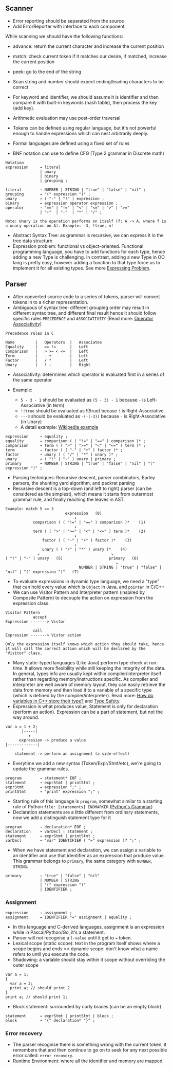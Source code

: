 ## Scanner
- Error reporting should be separated from the source
- Add ErrorReporter with interface to each component

While scanning we should have the following functions:
- advance: return the current character and increase the current position
- match: check current token if it matches our desire, if matched, increase the current position
- peek: go to the end of the string

- Scan string and number should expect ending/leading characters to be correct 
- For keyword and identifier, we should assume it is identifier and then compare it with built-in keywords (hash table), then process the key (add key).

- Arithmetic evaluation may use post-order traversal
- Tokens can be defined using regular language, but it's not powerful enough to handle expressions which can nest arbitrarily deeply.

- Formal languages are defined using a fixed set of rules
- BNF notation can use to define CFG (Type 2 grammar in Discrete math)
```
Notation
expression     → literal
               | unary
               | binary
               | grouping ;

literal        → NUMBER | STRING | "true" | "false" | "nil" ;
grouping       → "(" expression ")" ;
unary          → ( "-" | "!" ) expression ;
binary         → expression operator expression ;
operator       → "==" | "!=" | "<" | "<=" | ">" | ">="
               | "+"  | "-"  | "*" | "/" ;
               
Note: Unary is the operation performs on itself (f: A -> A, where f is a unary operation on A). Example: -3, !true, n!
```
- Abstract Syntax Tree: as grammar is recursive, we can express it in the tree data structure
- Expression problem: functional vs object-oriented. Functional programming language, you have to add functions for each type, hence adding a new Type is challenging. In contrast, adding a new Type in OO lang is pretty easy, however adding a function to that type force us to implement it for all existing types. See more [Expressing Problem](https://en.wikipedia.org/wiki/Expression_problem). 

## Parser
- After converted source code to a series of tokens, parser will convert tokens in to a richer representation.
- Ambiguous of syntax tree: different grouping order may result in different syntax tree, and different final result hence it should follow specific rules `PRECEDENCE` and `ASSOCIATIVITY` (Read more: [Operator Associativity](https://en.wikipedia.org/wiki/Operator_associativity))
```
Precedence rules in C

Name         |   Operators  |	Associates
Equality     |   == !=      |   Left
Comparison   |   > >= < <=  |   Left
Term	     |   - +	    |   Left
Factor	     |   / *	    |   Left
Unary	     |   ! -	    |   Right
```
- Associativity: determines which operator is evaluated first in a series of the same operator

- Example: 
  - `5 - 3 - 1` should be evaluated as `(5 - 3) - 1` because `-` is Left-Associative (in term)
  - `!!true` should be evaluated as !(!true) becase `!` is Right-Associative
  - `---3` should be evaluated as `-(-(-3))` because `-` is Right-Associative (in Unary)
  - A detail example: [Wikipedia example](https://en.wikipedia.org/wiki/Operator_associativity#A_detailed_example)
```
expression     → equality ;
equality       → comparison ( ( "!=" | "==" ) comparison )* ;
comparison     → term ( ( ">" | ">=" | "<" | "<=" ) term )* ;
term           → factor ( ( "-" | "+" ) factor )* ;
factor         → unary ( ( "/" | "*" ) unary )* ;
unary          → ( "!" | "-" ) unary | primary ;
primary        → NUMBER | STRING | "true" | "false" | "nil" | "(" expression ")" ;
```
- Parsing techniques: Recursive descent, parser combinators, Earley parsers, the shunting yard algorithm, and packrat parsing
- Recursive descent is a top-down (and left to right) parser (can be considered as the simplest), which means it starts from outermost grammar rule, and finally reaching the leaves in AST. 
```
Example: match 5 == 3
                          expression   (0)
                              ↓
            comparison ( ( "!=" | "==" ) comparison )*    (1)
                              ↓
            term ( ( ">" | ">=" | "<" | "<=" ) term )*    (2)
                              ↓
                factor ( ( "-" | "+" ) factor )*    (3)
                              ↓
                unary ( ( "/" | "*" ) unary )*    (4)
              ↙                               ↘
( "!" | "-" ) unary   (5)                    primary   (6)
                                                ↘
                                NUMBER | STRING | "true" | "false" | "nil" | "(" expression ")"   (7)
```
- To evaluate expressions in dynamic type language, we need a "type" that can hold every value which is `Object` in Java, and `pointer` in C/C++
- We can use Visitor Pattern and Interpreter pattern (inspired by Composite Pattern) to decouple the action on expression from the expression class.
```
Visitor Pattern
            accept
Expression -------> Vistor
            
            call
Expression -------> Vistor action

Only the expression itself knows which action they should take, hence it will call the correct action which will be declared by the "Visitor" class.   
```
- Many static-typed languages (Like Java) perform type check at run-time. It allows more flexibility while still keeping the integrity of the data. In general, types info are usually kept within compiler/interpreter itself rather than regarding memory/instructions specific. As compiler and interpreter are well aware of memory layout, they can easily retrieve the data from memory and then load it to a variable of a specific type (which is defined by the compiler/interpreter). Read more: [How do variables in C++ store their type?](https://softwareengineering.stackexchange.com/a/380349) and [Type Safety](https://en.wikipedia.org/wiki/Type_safety).
- Expression is what produces value, Statement is only for declaration (perform an action). Expression can be a part of statement, but not the way around. 
```
var a = 1 + 2;
       |-----|
          ↑  
      expression -> produce a value
|-------------|
       ↑
    statement -> perform an assignment (a side-effect)
```
- Everytime we add a new syntax (Token/Expr/Stmt/etc), we're going to update the grammar rules.
```
program        → statement* EOF ;
statement      → exprStmt | printStmt ;
exprStmt       → expression ";" ;
printStmt      → "print" expression ";" ;
```
- Starting rule of this language is `program`, somewhat similar to a starting rule of Python `file: [statements] ENDMARKER` ([Python's Grammar](https://docs.python.org/3/reference/grammar.html))
- Declaration statements are a little different from ordinary statements, now we add a distinguish statement type for it
```
program        → declaration* EOF ;
declaration    → varDecl | statement ;
statement      → exprStmt | printStmt ;
varDecl        → "var" IDENTIFIER ( "=" expression )? ";" ;
```
- When we have statement and declaration, we can assign a variable to an identifier and use that identifier as an expression that produce value. This grammar belongs to `primary`, the same category with `NUMBER`, `STRING`.
```
primary        → "true" | "false" | "nil"
               | NUMBER | STRING
               | "(" expression ")"
               | IDENTIFIER ;
```
### Assignment
```
expression     → assignment ;
assignment     → IDENTIFIER "=" assignment | equality ;
```
- In this language and C-derived languages, assignment is an expression while in Pascal/Python/Go, it's a statement.
- Parser will not recognise a `l-value` until it get to `=` token.
- Lexical scope (static scope): text in the program itself shows where a scope begins and ends >< dynamic scope: don't know what a name refers to until you execute the code.
- Shadowing: a variable should stay within it scope without overriding the outer scope
```
var a = 1;
{
  var a = 2;
  print a; // should print 2
}
print a; // should print 1;
```
- Block statement: surrounded by curly braces (can be an empty block)
```
statement      → exprStmt | printStmt | block ;
block          → "{" declaration* "}" ;
```
### Error recovery
- The parser recognise there is something wrong with the current token, it remembers that and then continue to go on to seek for any next possible error called: `error recovery`.
- Runtime Environment: where all the identifier and memory are mapped.

